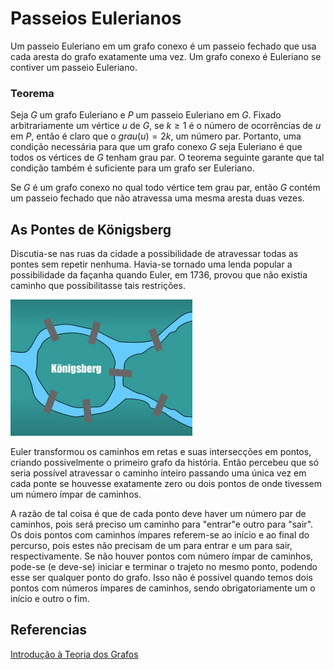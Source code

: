 
# Passeios Eulerianos

Um passeio Euleriano em um grafo conexo é um passeio fechado que usa cada aresta do grafo exatamente uma vez. Um grafo conexo é Euleriano se contiver um passeio Euleriano.

### Teorema

Seja $G$ um grafo Euleriano e $P$ um passeio Euleriano em $G$. Fixado arbitrariamente um vértice $u$ de $G$, se $k ≥ 1$ é o número de ocorrências de $u$ em $P$, então é claro que o $grau(u)= 2k$, um número par. Portanto, uma condição necessária para que um grafo conexo $G$ seja Euleriano é que todos os vértices de $G$ tenham grau par. O teorema seguinte garante que tal condição também é suficiente para um grafo ser Euleriano.

Se $G$ é um grafo conexo no qual todo vértice tem grau par, então $G$ contém um passeio fechado que não atravessa uma mesma aresta duas vezes.

## As Pontes de Königsberg

Discutia-se nas ruas da cidade a possibilidade de atravessar todas as pontes sem repetir nenhuma. Havia-se tornado uma lenda popular a possibilidade da façanha quando Euler, em 1736, provou que não existia caminho que possibilitasse tais restrições.

![pontes](./pontes_grafo_exemplo_291_218.jpg)

Euler transformou os caminhos em retas e suas intersecções em pontos, criando possivelmente o primeiro grafo da história. Então percebeu que só seria possível atravessar o caminho inteiro passando uma única vez em cada ponte se houvesse exatamente zero ou dois pontos de onde tivessem um número ímpar de caminhos. 


A razão de tal coisa é que de cada ponto deve haver um número par de caminhos, pois será preciso um caminho para "entrar"e outro para "sair". Os dois pontos com caminhos ímpares referem-se ao início e ao final do percurso, pois estes não precisam de um para entrar e um para sair, respectivamente. Se não houver pontos com número ímpar de caminhos, pode-se (e deve-se) iniciar e terminar o trajeto no mesmo ponto, podendo esse ser qualquer ponto do grafo. Isso não é possível quando temos dois pontos com números ímpares de caminhos, sendo obrigatoriamente um o início e outro o fim.





## Referencias

[Introdução à Teoria dos Grafos](https://github.com/UFSM-Maratona-de-Computacao/Material-Auxiliar/blob/main/livros/Teoria%20dos%20grafos.pdf)


